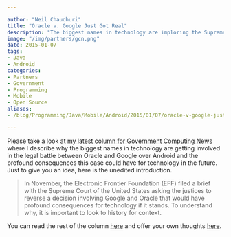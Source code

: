 ```yaml
---

author: "Neil Chaudhuri"
title: "Oracle v. Google Just Got Real"
description: "The biggest names in technology are imploring the Supreme Court to keep APIs open after Oracle's victory."
image: "/img/partners/gcn.png"
date: 2015-01-07
tags:
- Java
- Android
categories:
- Partners
- Government 
- Programming
- Mobile
- Open Source
aliases:
- /blog/Programming/Java/Mobile/Android/2015/01/07/oracle-v-google-just-got-real

---
```


Please take a look at [my latest column for Government Computing News](http://gcn.com/articles/2015/01/07/api-copyright.aspx)
where I describe why the biggest names in technology are getting involved in the legal battle between Oracle and Google
over Android and the profound consequences this case could have for technology in the future. Just to give you an idea, here is the unedited introduction.

> In November, the Electronic Frontier Foundation (EFF) filed a brief with the Supreme Court of the United States asking the justices to reverse a decision involving Google and Oracle that would have profound consequences for technology if it stands. To understand why, it is important to look to history for context.



You can read the rest of the column [here](http://gcn.com/articles/2015/01/07/api-copyright.aspx)
and offer your own thoughts [here](/contact).
